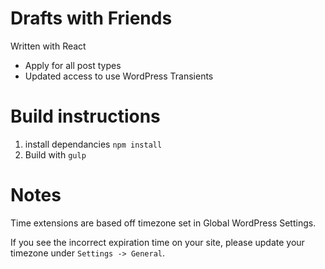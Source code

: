# Drafts with Friends

Written with React

* Apply for all post types
* Updated access to use WordPress Transients

# Build instructions

1. install dependancies `npm install`
2. Build with `gulp`

# Notes

Time extensions are based off timezone set in Global WordPress Settings.

If you see the incorrect expiration time on your site, please update your timezone under `Settings -> General`.

